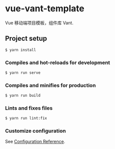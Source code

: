 # vue-vant-template

Vue 移动端项目模板，组件库 Vant.

## Project setup

```bash
$ yarn install
```

### Compiles and hot-reloads for development

```bash
$ yarn run serve
```

### Compiles and minifies for production

```bash
$ yarn run build
```

### Lints and fixes files

```bash
$ yarn run lint:fix
```

### Customize configuration

See [Configuration Reference](https://cli.vuejs.org/config/).
